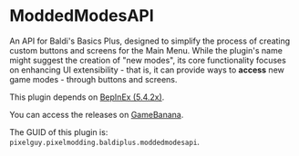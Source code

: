 # ModdedModesAPI

An API for Baldi's Basics Plus, designed to simplify the process of creating custom buttons and screens for the Main Menu. While the plugin's name might suggest the creation of "new modes", its core functionality focuses on enhancing UI extensibility - that is, it can provide ways to **access** new game modes - through buttons and screens.

This plugin depends on [BepInEx (5.4.2x)](https://github.com/BepInEx/BepInEx/releases/latest).

You can access the releases on [GameBanana](https://gamebanana.com/mods/567995).

The GUID of this plugin is: `pixelguy.pixelmodding.baldiplus.moddedmodesapi`.
